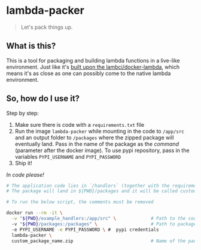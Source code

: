 # lambda-packer

> Let's pack things up.

## What is this?

This is a tool for packaging and building lambda functions in a live-like environment. Just like it's [built upon the lambci/docker-lambda](https://github.com/lambci/docker-lambda), which means it's as close as one can possibly come to the native lambda environment.

## So, how do I use it?

Step by step:

1.  Make sure there is code with a `requirements.txt` file
2.  Run the image `lambda-packer` while mounting in the code to `/app/src` and an output folder to `/packages` where the zipped package will eventually land. Pass in the name of the package as the _command_ (parameter after the docker image). To use  pypi repository, pass in the variables `PYPI_USERNAME` and `PYPI_PASSWORD`
3.  Ship it!

_In code please!_

```bash
# The application code lies in `/handlers` (together with the requirements.txt)
# The package will land in ${PWD}/packages and it will be called custom_package_name.zip

# To run the below script, the comments must be removed

docker run --rm -it \
  -v "${PWD}/example_handlers:/app/src" \             # Path to the code
  -v "${PWD}/packages:/packages" \                    # Path to package output
  -e PYPI_USERNAME -e PYPI_PASSWORD \ #  pypi credentials
  lambda-packer \
  custom_package_name.zip                             # Name of the package
```
